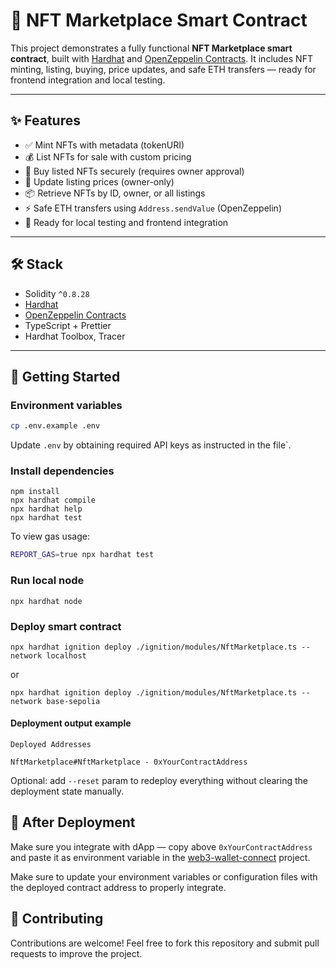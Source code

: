 # 🧾 NFT Marketplace Smart Contract

This project demonstrates a fully functional **NFT Marketplace smart contract**, built with [Hardhat](https://hardhat.org/) and [OpenZeppelin Contracts](https://github.com/OpenZeppelin/openzeppelin-contracts).
It includes NFT minting, listing, buying, price updates, and safe ETH transfers — ready for frontend integration and local testing.

---

## ✨ Features

- ✅ Mint NFTs with metadata (tokenURI)
- 💰 List NFTs for sale with custom pricing
- 🛒 Buy listed NFTs securely (requires owner approval)
- 🔐 Update listing prices (owner-only)
- 📦 Retrieve NFTs by ID, owner, or all listings
- ⚡ Safe ETH transfers using `Address.sendValue` (OpenZeppelin)
- 🧪 Ready for local testing and frontend integration

---

## 🛠 Stack

- Solidity `^0.8.28`
- [Hardhat](https://hardhat.org/)
- [OpenZeppelin Contracts](https://github.com/OpenZeppelin/openzeppelin-contracts)
- TypeScript + Prettier
- Hardhat Toolbox, Tracer

---

## 🚀 Getting Started

### Environment variables

```bash
cp .env.example .env
```

Update `.env` by obtaining required API keys as instructed in the file`.

### Install dependencies

```shell
npm install
npx hardhat compile 
npx hardhat help
npx hardhat test
```

To view gas usage:

```bash
REPORT_GAS=true npx hardhat test
```

### Run local node

```shell
npx hardhat node
```

### Deploy smart contract

```shell
npx hardhat ignition deploy ./ignition/modules/NftMarketplace.ts --network localhost
```

or

```shell
npx hardhat ignition deploy ./ignition/modules/NftMarketplace.ts --network base-sepolia
```

#### Deployment output example

```plaintext
Deployed Addresses

NftMarketplace#NftMarketplace - 0xYourContractAddress
```

Optional: add `--reset` param to redeploy everything without clearing the deployment state manually.

## 🧩 After Deployment

Make sure you integrate with dApp — copy above `0xYourContractAddress` and paste it as environment variable in the [web3-wallet-connect](https://github.com/pleszkowicz/web3-wallet-connect) project.

Make sure to update your environment variables or configuration files with the deployed contract address to properly integrate.

## 🙌 Contributing

Contributions are welcome! Feel free to fork this repository and submit pull requests to improve the project.

